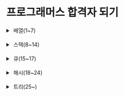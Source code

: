 # 프로그래머스 합격자 되기

<details>
<summary>&nbsp;배열(1~7)</summary>

* 1 - 저자님 깃허브
  https://github.com/retrogemHK/codingtest_java/blob/main/solution/01.java
* 2 - 저자님 깃허브
  https://github.com/retrogemHK/codingtest_java/blob/main/solution/02.java
* 3 - 두 개 뽑아서 더하기
  https://school.programmers.co.kr/learn/courses/30/lessons/68644
* 4 - 모의고사
  https://school.programmers.co.kr/learn/courses/30/lessons/42840
* 5 - 행렬의 곱셈
  https://school.programmers.co.kr/learn/courses/30/lessons/12949
* 6 - 실패율
  https://school.programmers.co.kr/learn/courses/30/lessons/42889
* 7 - 방문 길이
  https://school.programmers.co.kr/learn/courses/30/lessons/49994

</details>

<br/>

<details>
<summary>&nbsp;스택(8~14)</summary>

* 8 - 올바른 괄호
  https://school.programmers.co.kr/learn/courses/30/lessons/12909
* 9 - 저자님 깃허브
  https://github.com/retrogemHK/codingtest_java/blob/main/solution/09.java
* 10 - 괄호 회전하기
  https://school.programmers.co.kr/learn/courses/30/lessons/76502
* 11 - 짝지어 제거하기
  https://school.programmers.co.kr/learn/courses/30/lessons/12973
* 12 - 주식가격
  https://school.programmers.co.kr/learn/courses/30/lessons/42584
* 13 - 크레인 인형 뽑기 게임
  https://school.programmers.co.kr/learn/courses/30/lessons/64061
* 14 - 표 편집
  https://school.programmers.co.kr/learn/courses/30/lessons/81303
</details>

<br/>

<details>
<summary>&nbsp;큐(15~17)</summary>

* 15 - 요세푸스 문제
  https://github.com/retrogemHK/codingtest_java/blob/main/solution/15.java
* 16 - 기능 개발
  https://school.programmers.co.kr/learn/courses/30/lessons/42586
* 17 - 카드 뭉치
  https://school.programmers.co.kr/learn/courses/30/lessons/159994
</details>

<br/>

<details>
<summary>&nbsp;해시(18~24)</summary>

* 18 - 두 개의 수로 특정값 만들기
  https://github.com/retrogemHK/codingtest_java/blob/main/solution/18.java
* 19 - 완주하기 못한 선수
  https://school.programmers.co.kr/learn/courses/30/lessons/42576
* 20 - 할인 행사
  https://school.programmers.co.kr/learn/courses/30/lessons/131127
* 21 - 오픈채팅방
  https://school.programmers.co.kr/learn/courses/30/lessons/42888
* 22 - 베스트앨범
  https://school.programmers.co.kr/learn/courses/30/lessons/42579
* 23 - 신고 결과 받기
  https://school.programmers.co.kr/learn/courses/30/lessons/92334
* 24 - 메뉴 리뉴얼
  https://school.programmers.co.kr/learn/courses/30/lessons/72411
</details>

<br/>

<details>
<summary>&nbsp;트리(25~)</summary>


</details>